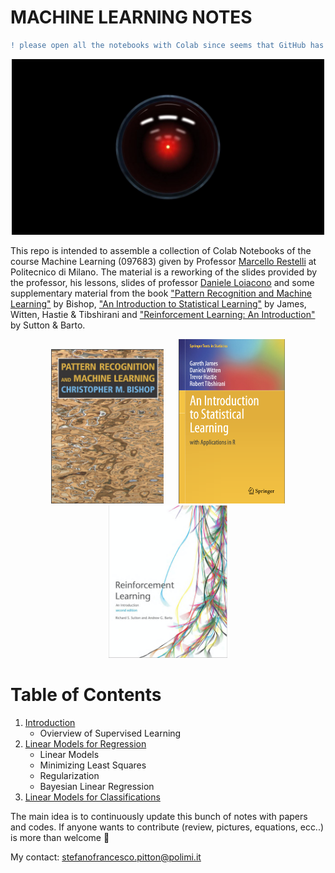 # MACHINE LEARNING NOTES

```diff
! please open all the notebooks with Colab since seems that GitHub has problem in visualizing long equations and didn't print them
```

<p align="center">
<img src="storage/odissea.jpg" width="500" />
</p>

This repo is intended to assemble a collection of Colab Notebooks of the course Machine Learning (097683) given by Professor [Marcello Restelli](http://home.deib.polimi.it/restelli/MyWebSite/teaching.shtml) at Politecnico di Milano. The material is a reworking of the slides provided by the professor, his lessons, slides of professor [Daniele Loiacono](http://home.deib.polimi.it/loiacono/) and some supplementary material from the book ["Pattern Recognition and Machine Learning"](http://users.isr.ist.utl.pt/~wurmd/Livros/school/Bishop%20-%20Pattern%20Recognition%20And%20Machine%20Learning%20-%20Springer%20%202006.pdf) by Bishop, ["An Introduction to Statistical Learning"](https://faculty.marshall.usc.edu/gareth-james/ISL/ISLR%20Seventh%20Printing.pdf) by James, Witten, Hastie & Tibshirani and ["Reinforcement Learning: An Introduction"](https://web.stanford.edu/class/psych209/Readings/SuttonBartoIPRLBook2ndEd.pdf) by Sutton & Barto.

<p align="center">
<img src="storage/book.png" width="180"  hspace="10" /> <img hspace="10" src="storage/book3.png" width="170"  hspace="10" />  <img  hspace="20" src="storage/book2.png" width="190" /> 
</p>

# Table of Contents
 1. [Introduction](lectures/00_Introduction.ipynb)
    * Ovierview of Supervised Learning
 2. [Linear Models for Regression](lectures/01_Linear_Models_for_Regression.ipynb)
    * Linear Models
    * Minimizing Least Squares
    * Regularization
    * Bayesian Linear Regression
 3. [Linear Models for Classifications](lectures/02_Linear_Models_for_Classifications.ipynb)

The main idea is to continuously update this bunch of notes with papers and codes. If anyone wants to contribute (review, pictures, equations, ecc..) is more than welcome :beer:

My contact: stefanofrancesco.pitton@polimi.it
